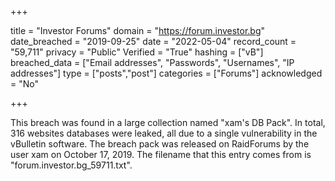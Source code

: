 +++

title = "Investor Forums"
domain = "https://forum.investor.bg"
date_breached = "2019-09-25"
date = "2022-05-04"
record_count = "59,711"
privacy = "Public"
Verified = "True"
hashing = ["vB"]
breached_data = ["Email addresses", "Passwords", "Usernames", "IP addresses"]
type = ["posts","post"]
categories = ["Forums"]
acknowledged = "No"


+++


This breach was found in a large collection named "xam's DB Pack". In total, 316 websites databases were leaked, all due to a single vulnerability in the vBulletin software. The breach pack was released on RaidForums by the user xam on October 17, 2019. The filename that this entry comes from is "forum.investor.bg_59711.txt".

